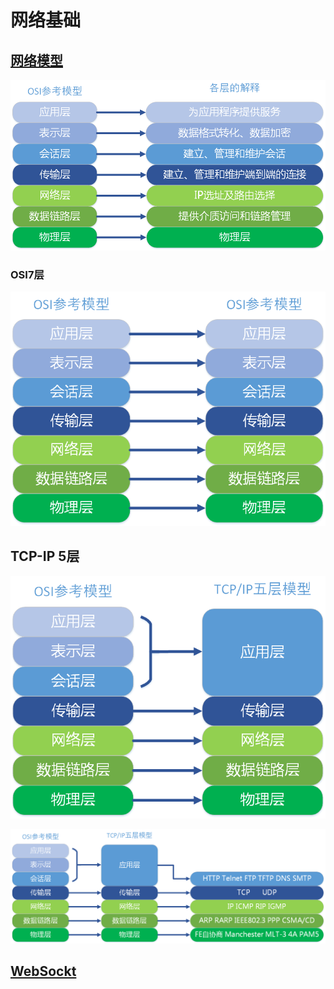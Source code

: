 # 网络基础

## [网络模型](https://www.cnblogs.com/qishui/p/5428938.html)

![osi](/images/network-osi-7-ref.png)

### OSI7层

![osi7](/images/network-osi-7.png)

## TCP-IP 5层

![tcpip](/images/network-tcp-ip-5.png)

![tcpip](/images/OSI-7-TCP-IP.png)

## [WebSockt](https://www.cnblogs.com/unclekeith/p/8087182.html)
